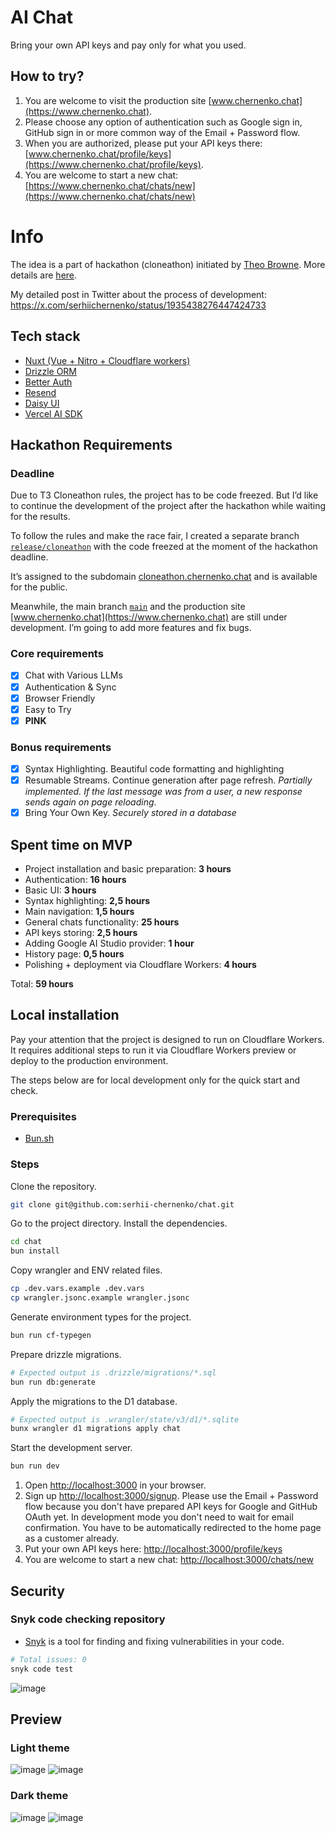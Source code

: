 # AI Chat

Bring your own API keys and pay only for what you used.

## How to try?

1. You are welcome to visit the production site [www.chernenko.chat](https://www.chernenko.chat).
2. Please choose any option of authentication such as Google sign in, GitHub sign in or more common way of the Email + Password flow.
3. When you are authorized, please put your API keys there: [www.chernenko.chat/profile/keys](https://www.chernenko.chat/profile/keys).
4. You are welcome to start a new chat: [https://www.chernenko.chat/chats/new](https://www.chernenko.chat/chats/new)

# Info
The idea is a part of hackathon (cloneathon) initiated by [Theo Browne](https://github.com/t3dotgg). More details are [here](https://x.com/theo/status/1934398749008392655).

My detailed post in Twitter about the process of development:<br>
https://x.com/serhiichernenko/status/1935438276447424733

## Tech stack

- [Nuxt (Vue + Nitro + Cloudflare workers)](https://nuxt.com/)
- [Drizzle ORM](https://orm.drizzle.team/)
- [Better Auth](https://www.better-auth.com/)
- [Resend](https://resend.com/)
- [Daisy UI](https://daisyui.com/)
- [Vercel AI SDK](https://ai-sdk.dev/docs)

## Hackathon Requirements 

### Deadline

Due to T3 Cloneathon rules, the project has to be code freezed. But I’d like to continue the development of the project after the hackathon while waiting for the results.

To follow the rules and make the race fair, I created a separate branch [`release/cloneathon`](https://github.com/serhii-chernenko/chat/tree/release/cloneathon) with the code freezed at the moment of the hackathon deadline.

It’s assigned to the subdomain [cloneathon.chernenko.chat](https://cloneathon.chernenko.chat) and is available for the public.

Meanwhile, the main branch [`main`](https://github.com/serhii-chernenko/chat/tree/main) and the production site [www.chernenko.chat](https://www.chernenko.chat) are still under development. I’m going to add more features and fix bugs.

### Core requirements

- [x] Chat with Various LLMs
- [x] Authentication & Sync
- [x] Browser Friendly
- [x] Easy to Try
- [x] **PINK** 

### Bonus requirements

- [x] Syntax Highlighting. Beautiful code formatting and highlighting
- [x] Resumable Streams. Continue generation after page refresh. _Partially implemented. If the last message was from a user, a new response sends again on page reloading_.
- [x] Bring Your Own Key. _Securely stored in a database_

## Spent time on MVP

- Project installation and basic preparation: **3 hours**
- Authentication: **16 hours**
- Basic UI: **3 hours**
- Syntax highlighting: **2,5 hours**
- Main navigation: **1,5 hours**
- General chats functionality: **25 hours**
- API keys storing: **2,5 hours**
- Adding Google AI Studio provider: **1 hour**
- History page: **0,5 hours**
- Polishing + deployment via Cloudflare Workers: **4 hours**

Total: **59 hours**

## Local installation

Pay your attention that the project is designed to run on Cloudflare Workers. It requires additional steps to run it via Cloudflare Workers preview or deploy to the production environment.

The steps below are for local development only for the quick start and check.

### Prerequisites

- [Bun.sh](https://bun.sh/)
  
### Steps

Clone the repository.

```bash
git clone git@github.com:serhii-chernenko/chat.git
```

Go to the project directory. Install the dependencies.

```bash
cd chat
bun install
```

Copy wrangler and ENV related files.
```bash
cp .dev.vars.example .dev.vars
cp wrangler.jsonc.example wrangler.jsonc
```

Generate environment types for the project.
```bash
bun run cf-typegen
```

Prepare drizzle migrations.
```bash
# Expected output is .drizzle/migrations/*.sql
bun run db:generate
```

Apply the migrations to the D1 database.
```bash
# Expected output is .wrangler/state/v3/d1/*.sqlite
bunx wrangler d1 migrations apply chat
```

Start the development server.
```bash
bun run dev
```

1. Open [http://localhost:3000](http://localhost:3000) in your browser.
2. Sign up [http://localhost:3000/signup](http://localhost:3000/signup). Please use the Email + Password flow because you don't have prepared API keys for Google and GitHub OAuth yet. In development mode you don't need to wait for email confirmation. You have to be automatically redirected to the home page as a customer already.
3. Put your own API keys here: [http://localhost:3000/profile/keys](http://localhost:3000/profile/keys)
4. You are welcome to start a new chat: [http://localhost:3000/chats/new](http://localhost:3000/chats/new)

## Security

### Snyk code checking repository

- [Snyk](https://snyk.io/) is a tool for finding and fixing vulnerabilities in your code.

```bash
# Total issues: 0
snyk code test
```

![image](https://github.com/user-attachments/assets/b65d51e1-f394-4287-bddd-e6119fc620a4)

## Preview

### Light theme

![image](https://github.com/user-attachments/assets/1460e9f6-7f68-4cb6-933f-0651d6af00ce)
![image](https://github.com/user-attachments/assets/f80a2f07-52f9-4738-9992-5e0062263444)

### Dark theme

![image](https://github.com/user-attachments/assets/0152dfff-9d83-4333-8b9d-54b31fc51461)
![image](https://github.com/user-attachments/assets/cc49a94f-34bd-469d-adda-106d94c3e041)





